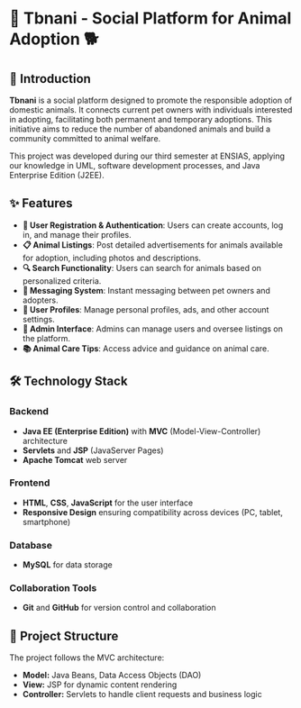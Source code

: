 # 🐾 Tbnani - Social Platform for Animal Adoption 🐕

## 📖 Introduction

**Tbnani** is a social platform designed to promote the responsible adoption of domestic animals. It connects current pet owners with individuals interested in adopting, facilitating both permanent and temporary adoptions. This initiative aims to reduce the number of abandoned animals and build a community committed to animal welfare.

This project was developed during our third semester at ENSIAS, applying our knowledge in UML, software development processes, and Java Enterprise Edition (J2EE).

## ✨ Features

- **👤 User Registration & Authentication**: Users can create accounts, log in, and manage their profiles.
- **📋 Animal Listings**: Post detailed advertisements for animals available for adoption, including photos and descriptions.
- **🔍 Search Functionality**: Users can search for animals based on personalized criteria.
- **💬 Messaging System**: Instant messaging between pet owners and adopters.
- **📝 User Profiles**: Manage personal profiles, ads, and other account settings.
- **🔧 Admin Interface**: Admins can manage users and oversee listings on the platform.
- **📚 Animal Care Tips**: Access advice and guidance on animal care.

## 🛠️ Technology Stack

### Backend
- **Java EE (Enterprise Edition)** with **MVC** (Model-View-Controller) architecture
- **Servlets** and **JSP** (JavaServer Pages)
- **Apache Tomcat** web server

### Frontend
- **HTML**, **CSS**, **JavaScript** for the user interface
- **Responsive Design** ensuring compatibility across devices (PC, tablet, smartphone)

### Database
- **MySQL** for data storage

### Collaboration Tools
- **Git** and **GitHub** for version control and collaboration

## 📂 Project Structure
The project follows the MVC architecture:

- **Model:** Java Beans, Data Access Objects (DAO)
- **View:** JSP for dynamic content rendering
- **Controller:** Servlets to handle client requests and business logic

  

